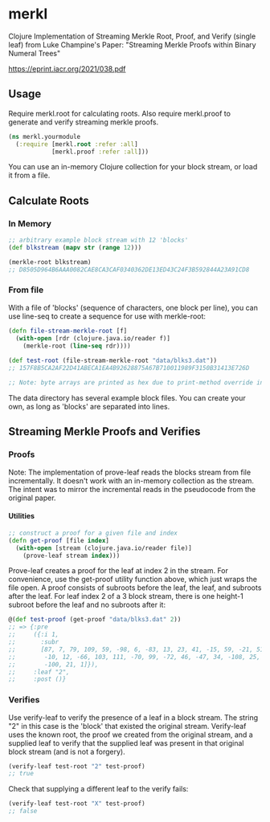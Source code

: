 # merkl
Clojure Implementation of Streaming Merkle Root, Proof, and Verify (single leaf) from Luke Champine's Paper: "Streaming Merkle Proofs within Binary Numeral Trees"
	
https://eprint.iacr.org/2021/038.pdf


## Usage

Require merkl.root for calculating roots. Also require merkl.proof to generate and verify streaming merkle proofs.

```clojure
(ns merkl.yourmodule
  (:require [merkl.root :refer :all]
            [merkl.proof :refer :all]))
```

You can use an in-memory Clojure collection for your block stream, or load it from a file.

## Calculate Roots

### In Memory

```clojure
;; arbitrary example block stream with 12 'blocks'
(def blkstream (mapv str (range 12)))

(merkle-root blkstream)
;; D8505D964B6AAA0082CAE8CA3CAF0340362DE13ED43C24F3B592844A23A91CD8
```

### From file

With a file of 'blocks' (sequence of characters, one block per line), you can use line-seq to create a sequence for use with merkle-root:

```clojure
(defn file-stream-merkle-root [f]
  (with-open [rdr (clojure.java.io/reader f)]
    (merkle-root (line-seq rdr))))
	
(def test-root (file-stream-merkle-root "data/blks3.dat"))
;; 157F8B5CA2AF22D41ABECA1EA4B92628875A67B710011989F3150B31413E726D

;; Note: byte arrays are printed as hex due to print-method override in merkl.root
```

The data directory has several example block files. You can create your own, as long as 'blocks' are separated into lines.

## Streaming Merkle Proofs and Verifies

### Proofs

Note: The implementation of prove-leaf reads the blocks stream from file incrementally. It doesn't work with an in-memory collection as the stream. The intent was to mirror the incremental reads in the pseudocode from the original paper.

#### Utilities
```clojure
;; construct a proof for a given file and index
(defn get-proof [file index]
  (with-open [stream (clojure.java.io/reader file)]
    (prove-leaf stream index)))
```

Prove-leaf creates a proof for the leaf at index 2 in the stream. For convenience, use the get-proof utility function above, which just wraps the file open. A proof consists of subroots before the leaf, the leaf, and subroots after the leaf. For leaf index 2 of a 3 block stream, there is one height-1 subroot before the leaf and no subroots after it:

```clojure
@(def test-proof (get-proof "data/blks3.dat" 2))
;; => {:pre
;;     ({:i 1,
;;       :subr
;;       [87, 7, 79, 109, 59, -98, 6, -83, 13, 23, 41, -15, 59, -21, 51,
;;        -10, 12, -66, 103, 111, -70, 99, -72, 46, -47, 34, -108, 25, 3,
;;        -100, 21, 1]}),
;;     :leaf "2",
;;     :post ()}
```

### Verifies

Use verify-leaf to verify the presence of a leaf in a block stream. The string "2" in this case is the 'block' that existed the original stream. Verify-leaf uses the known root, the proof we created from the original stream, and a supplied leaf to verify that the supplied leaf was present in that original block stream (and is not a forgery).

```clojure
(verify-leaf test-root "2" test-proof)
;; true
```

Check that supplying a different leaf to the verify fails:

```clojure
(verify-leaf test-root "X" test-proof)
;; false
```
